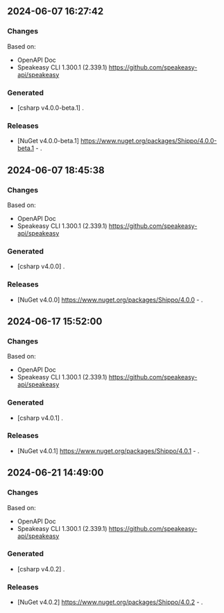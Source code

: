 

## 2024-06-07 16:27:42
### Changes
Based on:
- OpenAPI Doc  
- Speakeasy CLI 1.300.1 (2.339.1) https://github.com/speakeasy-api/speakeasy
### Generated
- [csharp v4.0.0-beta.1] .
### Releases
- [NuGet v4.0.0-beta.1] https://www.nuget.org/packages/Shippo/4.0.0-beta.1 - .

## 2024-06-07 18:45:38
### Changes
Based on:
- OpenAPI Doc  
- Speakeasy CLI 1.300.1 (2.339.1) https://github.com/speakeasy-api/speakeasy
### Generated
- [csharp v4.0.0] .
### Releases
- [NuGet v4.0.0] https://www.nuget.org/packages/Shippo/4.0.0 - .

## 2024-06-17 15:52:00
### Changes
Based on:
- OpenAPI Doc  
- Speakeasy CLI 1.300.1 (2.339.1) https://github.com/speakeasy-api/speakeasy
### Generated
- [csharp v4.0.1] .
### Releases
- [NuGet v4.0.1] https://www.nuget.org/packages/Shippo/4.0.1 - .

## 2024-06-21 14:49:00
### Changes
Based on:
- OpenAPI Doc  
- Speakeasy CLI 1.300.1 (2.339.1) https://github.com/speakeasy-api/speakeasy
### Generated
- [csharp v4.0.2] .
### Releases
- [NuGet v4.0.2] https://www.nuget.org/packages/Shippo/4.0.2 - .